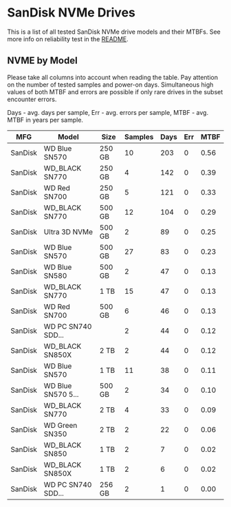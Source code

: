 SanDisk NVMe Drives
===================

This is a list of all tested SanDisk NVMe drive models and their MTBFs. See more
info on reliability test in the [README](https://github.com/bsdhw/SMART).

NVME by Model
------------

Please take all columns into account when reading the table. Pay attention on the
number of tested samples and power-on days. Simultaneous high values of both MTBF
and errors are possible if only rare drives in the subset encounter errors.

Days - avg. days per sample,
Err  - avg. errors per sample,
MTBF - avg. MTBF in years per sample.

| MFG       | Model              | Size   | Samples | Days  | Err   | MTBF |
|-----------|--------------------|--------|---------|-------|-------|------|
| SanDisk   | WD Blue SN570      | 250 GB | 10      | 203   | 0     | 0.56   |
| SanDisk   | WD_BLACK SN770     | 250 GB | 4       | 142   | 0     | 0.39   |
| SanDisk   | WD Red SN700       | 250 GB | 5       | 121   | 0     | 0.33   |
| SanDisk   | WD_BLACK SN770     | 500 GB | 12      | 104   | 0     | 0.29   |
| SanDisk   | Ultra 3D NVMe      | 500 GB | 2       | 89    | 0     | 0.25   |
| SanDisk   | WD Blue SN570      | 500 GB | 27      | 83    | 0     | 0.23   |
| SanDisk   | WD Blue SN580      | 500 GB | 2       | 47    | 0     | 0.13   |
| SanDisk   | WD_BLACK SN770     | 1 TB   | 15      | 47    | 0     | 0.13   |
| SanDisk   | WD Red SN700       | 500 GB | 6       | 46    | 0     | 0.13   |
| SanDisk   | WD PC SN740 SDD... |        | 2       | 44    | 0     | 0.12   |
| SanDisk   | WD_BLACK SN850X    | 2 TB   | 2       | 44    | 0     | 0.12   |
| SanDisk   | WD Blue SN570      | 1 TB   | 11      | 38    | 0     | 0.11   |
| SanDisk   | WD Blue SN570 5... | 500 GB | 2       | 34    | 0     | 0.10   |
| SanDisk   | WD_BLACK SN770     | 2 TB   | 4       | 33    | 0     | 0.09   |
| SanDisk   | WD Green SN350     | 2 TB   | 2       | 22    | 0     | 0.06   |
| SanDisk   | WD_BLACK SN850     | 1 TB   | 2       | 7     | 0     | 0.02   |
| SanDisk   | WD_BLACK SN850X    | 1 TB   | 2       | 6     | 0     | 0.02   |
| SanDisk   | WD PC SN740 SDD... | 256 GB | 2       | 1     | 0     | 0.00   |
